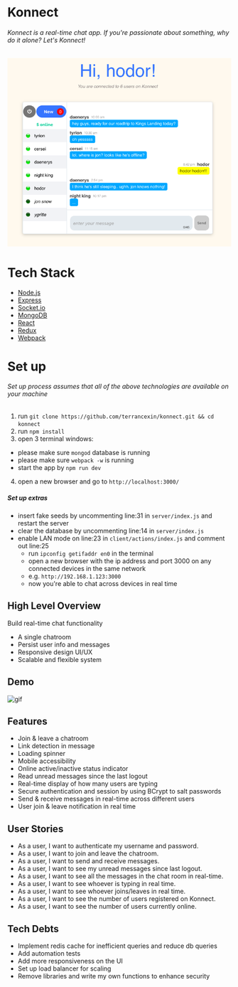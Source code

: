 # Konnect
###### Konnect is a real-time chat app. If you're passionate about something, why do it alone? Let's Konnect!
![screenshot](./public/images/demo.png)

# Tech Stack
- [Node.js](https://nodejs.org/en/)
- [Express](http://expressjs.com/)
- [Socket.io](http://socket.io/)
- [MongoDB](https://www.mongodb.com/)
- [React](https://facebook.github.io/react/)
- [Redux](https://redux.js.org/)
- [Webpack](https://webpack.js.org/)

# Set up
###### Set up process assumes that all of the above technologies are available on your machine
1. run `git clone https://github.com/terrancexin/konnect.git && cd konnect`
2. run `npm install`
3. open 3 terminal windows:
  - please make sure `mongod` database is running
  - please make sure `webpack -w` is running
  - start the app by `npm run dev`
4. open a new browser and go to `http://localhost:3000/`

##### Set up extras
- insert fake seeds by uncommenting line:31 in `server/index.js` and restart the server
- clear the database by uncommenting line:14 in `server/index.js`
- enable LAN mode on line:23 in `client/actions/index.js` and comment out line:25
  - run `ipconfig getifaddr en0` in the terminal
  - open a new browser with the ip address and port 3000 on any connected devices in the same network
  - e.g. `http://192.168.1.123:3000`
  - now you're able to chat across devices in real time

## High Level Overview
Build real-time chat functionality
- A single chatroom
- Persist user info and messages
- Responsive design UI/UX
- Scalable and flexible system

## Demo
![gif](./public/images/konnect.gif)

## Features
- Join & leave a chatroom
- Link detection in message
- Loading spinner
- Mobile accessibility
- Online active/inactive status indicator
- Read unread messages since the last logout
- Real-time display of how many users are typing
- Secure authentication and session by using BCrypt to salt passwords
- Send & receive messages in real-time across different users
- User join & leave notification in real time

## User Stories
- As a user, I want to authenticate my username and password.
- As a user, I want to join and leave the chatroom.
- As a user, I want to send and receive messages.
- As a user, I want to see my unread messages since last logout.
- As a user, I want to see all the messages in the chat room in real-time.
- As a user, I want to see whoever is typing in real time.
- As a user, I want to see whoever joins/leaves in real time.
- As a user, I want to see the number of users registered on Konnect.
- As a user, I want to see the number of users currently online.

## Tech Debts
- Implement redis cache for inefficient queries and reduce db queries
- Add automation tests
- Add more responsiveness on the UI
- Set up load balancer for scaling
- Remove libraries and write my own functions to enhance security